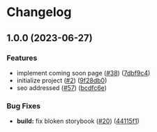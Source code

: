 # Changelog

## 1.0.0 (2023-06-27)


### Features

* implement coming soon page ([#38](https://github.com/suzuka-kosen-festa/2023-hp/issues/38)) ([7dbf9c4](https://github.com/suzuka-kosen-festa/2023-hp/commit/7dbf9c41472ccc3b2e52df022efb20eec37c2482))
* initialize project ([#2](https://github.com/suzuka-kosen-festa/2023-hp/issues/2)) ([9f28db0](https://github.com/suzuka-kosen-festa/2023-hp/commit/9f28db02193199889f502fd29d5a2b32e010996e))
* seo addressed ([#57](https://github.com/suzuka-kosen-festa/2023-hp/issues/57)) ([bcdfc6e](https://github.com/suzuka-kosen-festa/2023-hp/commit/bcdfc6e3f671ba5776ec4d068974a8a08f57924a))


### Bug Fixes

* **build:** fix bloken storybook ([#20](https://github.com/suzuka-kosen-festa/2023-hp/issues/20)) ([44115f1](https://github.com/suzuka-kosen-festa/2023-hp/commit/44115f11b09c6159afc93198a66292027fb037b9))
